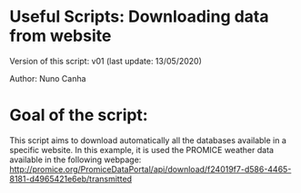 # Useful Scripts: Downloading data from website

Version of this script: v01 (last update: 13/05/2020)

Author: Nuno Canha

# Goal of the script:

This script aims to download automatically all the databases available in a specific website. In this example, it is used the PROMICE weather data available in the following webpage: http://promice.org/PromiceDataPortal/api/download/f24019f7-d586-4465-8181-d4965421e6eb/transmitted
